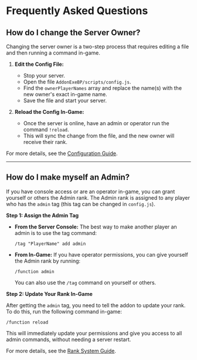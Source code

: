 # Frequently Asked Questions

## How do I change the Server Owner?

Changing the server owner is a two-step process that requires editing a file and then running a command in-game.

1.  **Edit the Config File:**
    -   Stop your server.
    -   Open the file `AddonExeBP/scripts/config.js`.
    -   Find the `ownerPlayerNames` array and replace the name(s) with the new owner's exact in-game name.
    -   Save the file and start your server.

2.  **Reload the Config In-Game:**
    -   Once the server is online, have an admin or operator run the command `!reload`.
    -   This will sync the change from the file, and the new owner will receive their rank.

For more details, see the [Configuration Guide](ConfigurationGuide.md#1-set-the-server-owners).

---

## How do I make myself an Admin?

If you have console access or are an operator in-game, you can grant yourself or others the Admin rank. The Admin rank is assigned to any player who has the `admin` tag (this tag can be changed in `config.js`).

**Step 1: Assign the Admin Tag**

-   **From the Server Console:** The best way to make another player an admin is to use the tag command:
    ```
    /tag "PlayerName" add admin
    ```

-   **From In-Game:** If you have operator permissions, you can give yourself the Admin rank by running:
    ```
    /function admin
    ```
    You can also use the `/tag` command on yourself or others.

**Step 2: Update Your Rank In-Game**

After getting the `admin` tag, you need to tell the addon to update your rank. To do this, run the following command in-game:
```
/function reload
```
This will immediately update your permissions and give you access to all admin commands, without needing a server restart.

For more details, see the [Rank System Guide](RankSystem.md#set-server-admins-optional).
